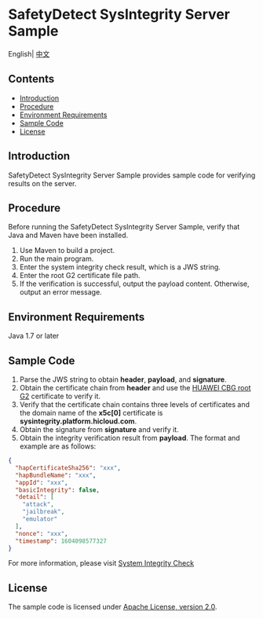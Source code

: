 # SafetyDetect SysIntegrity Server Sample

English| [中文](readme_cn.md)

## Contents

 * [Introduction](#Introduction)
 * [Procedure](#Procedure)
 * [Environment Requirements](#Environment-Requirements)
 * [Sample Code](#Sample-Code)
 * [License](#License)


## Introduction
SafetyDetect SysIntegrity Server Sample provides sample code for verifying results on the server.
## Procedure
Before running the SafetyDetect SysIntegrity Server Sample, verify that Java and Maven have been installed.

1. Use Maven to build a project.
2. Run the main program.
3. Enter the system integrity check result, which is a JWS string.
4. Enter the root G2 certificate file path.
5. If the verification is successful, output  the payload content. Otherwise, output an error message.

## Environment Requirements
Java 1.7 or later

## Sample Code

1. Parse the JWS string to obtain **header**, **payload**, and **signature**.
2. Obtain the certificate chain from **header** and use the [HUAWEI CBG root G2](https://h5hosting-drcn.dbankcdn.cn/cch5/crl/pki_CA_RootG2Ca/RootG2Ca.cer) certificate to verify it.
3. Verify that the certificate chain contains three levels of certificates and the domain name of the **x5c[0]** certificate is **sysintegrity.platform.hicloud.com**.
4. Obtain the signature from **signature** and verify it.
5. Obtain the integrity verification result from **payload**. The format and example are as follows:
```json
{
  "hapCertificateSha256": "xxx",
  "hapBundleName": "xxx",
  "appId": "xxx",
  "basicIntegrity": false,
  "detail": [
    "attack",
    "jailbreak",
    "emulator"
  ],
  "nonce": "xxx",
  "timestamp": 1604098577327
}
```
For more information, please visit [System Integrity Check](https://developer.huawei.com/consumer/en/doc/harmonyos-guides/devicesecurity-sysintegrity-check)

##  License
The sample code is licensed under [Apache License, version 2.0](http://www.apache.org/licenses/LICENSE-2.0).

